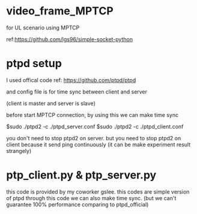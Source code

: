 # video_frame_MPTCP

for UL scenario using MPTCP


ref:https://github.com/lgs96/simple-socket-python

# ptpd setup

I used offical code
ref: https://github.com/ptpd/ptpd

and config file is for time sync between client and server

(client is master and server is slave)

before start MPTCP connection, by using this we can make time sync

$sudo ./ptpd2 -c ./ptpd_server.conf
$sudo ./ptpd2 -c ./ptpd_client.conf

you don't need to stop ptpd2 on server. but you need to stop ptpd2 on client because it send ping continuously (it can be make experiment result strangely)

# ptp_client.py & ptp_server.py

this code is provided by my coworker gslee.
this codes are simple version of ptpd
through this code we can also make time sync.
(but we can't guarantee 100% performance comparing to ptpd_official)

